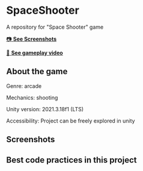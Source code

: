 # SpaceShooter
 A repository for "Space Shooter" game

[:camera: **See Screenshots**](#screenshots)

[:movie_camera: **See gameplay video**](https://www.youtube.com/watch?v=NOP6gJwBkbc)

## About the game
Genre: arcade

Mechanics: shooting

Unity version: 2021.3.18f1 (LTS)

Accessibility: Project can be freely explored in unity

## Screenshots

## Best сode practices in this project
